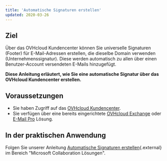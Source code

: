 ```yaml
---
title: 'Automatische Signaturen erstellen'
updated: 2020-03-26
---
```


## Ziel

Über das OVHcloud Kundencenter können Sie universelle Signaturen (Footer) für E-Mail-Adressen erstellen, die dieselbe Domain verwenden (Unternehmenssignatur). Diese werden automatisch zu allen über einen Benutzer-Account versendeten E-Mails hinzugefügt.

**Diese Anleitung erläutert, wie Sie eine automatische Signatur über das OVHcloud Kundencenter erstellen.**

## Voraussetzungen

- Sie haben Zugriff auf das [OVHcloud Kundencenter](https://www.ovh.com/auth/?action=gotomanager&from=https://www.ovh.de/&ovhSubsidiary=de).
- Sie verfügen über eine bereits eingerichtete [OVHcloud Exchange](https://www.ovhcloud.com/de/emails/hosted-exchange/) oder [E-Mail Pro](https://www.ovhcloud.com/de/emails/email-pro/) Lösung.

## In der praktischen Anwendung

Folgen Sie unserer Anleitung [Automatische Signaturen erstellen](/pages/web_cloud/email_and_collaborative_solutions/microsoft_exchange/feature_footers){.external} im Bereich "Microsoft Collaboration Lösungen".